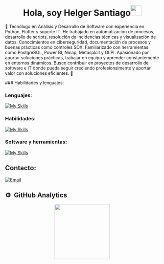 <h1 align="center"><b>Hola, soy Helger Santiago</b><img src="https://media.giphy.com/media/hvRJCLFzcasrR4ia7z/giphy.gif" width="35"></h1>
<p>
🎯 Tecnólogo en Análisis y Desarrollo de Software con experiencia en Python, Flutter y soporte IT. He trabajado en automatización de procesos, desarrollo de scripts, resolución de incidencias técnicas y visualización de datos. Conocimientos en ciberseguridad, documentación de procesos y buenas prácticas como controles SOX. Familiarizado con herramientas como PostgreSQL, Power BI, Nmap, Metasploit y GLPI. Apasionado por aportar soluciones prácticas, trabajar en equipo y aprender constantemente en entornos dinámicos. Busco contribuir en proyectos de desarrollo de software e IT donde pueda seguir creciendo profesionalmente y aportar valor con soluciones eficientes. 🚀
</p>
### Habilidades y lenguajes:

### Lenguajes:
[![My Skills](https://skillicons.dev/icons?i=py,html,css,javascript,bash,php,flutter,sql&perline=4)](https://skillicons.dev)
  
### Habilidades:
[![My Skills](https://skillicons.dev/icons?i=git,github,kali,postgres&perline=9)](https://skillicons.dev)

### Software y herramientas:
[![My Skills](https://skillicons.dev/icons?i=obsidian,postman,pycharm,vscode,&perline=9)](https://skillicons.dev)

<h2>Contacto:</h2>
<a href="mailto:hj.santiago.sepulveda@gmail.com"><img alt="Email" src="https://img.shields.io/badge/Email-hj.santiago.sepulveda@gmail.com-blue?style=flat-square&logo=gmail"></a>

## ⚙️ &nbsp;GitHub Analytics

<p align="center">
  <a href="https://github.com/SePuLvEdA22">
    <img height="180em" src="https://github-readme-stats-eight-theta.vercel.app/api?username=SePuLvEdA22&show_icons=true&theme=algolia&include_all_commits=true&count_private=true"/>
  </a>
</p>
<!--
**SePuLvEdA22/SePuLvEdA22** is a ✨ _special_ ✨ repository because its `README.md` (this file) appears on your GitHub profile.

Here are some ideas to get you started:

- 🔭 I’m currently working on ...
- 🌱 I’m currently learning ...
- 👯 I’m looking to collaborate on ...
- 🤔 I’m looking for help with ...
- 💬 Ask me about ...
- 📫 How to reach me: ...
- 😄 Pronouns: ...
- ⚡ Fun fact: ...
-->
